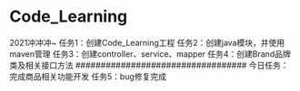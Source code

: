 # Code_Learning
2021冲冲冲~
任务1：创建Code_Learning工程
任务2：创建java模块，并使用maven管理
任务3：创建controller、service、mapper
任务4：创建Brand品牌类及相关接口方法
##################################
今日任务：完成商品相关功能开发
任务5：bug修复完成
